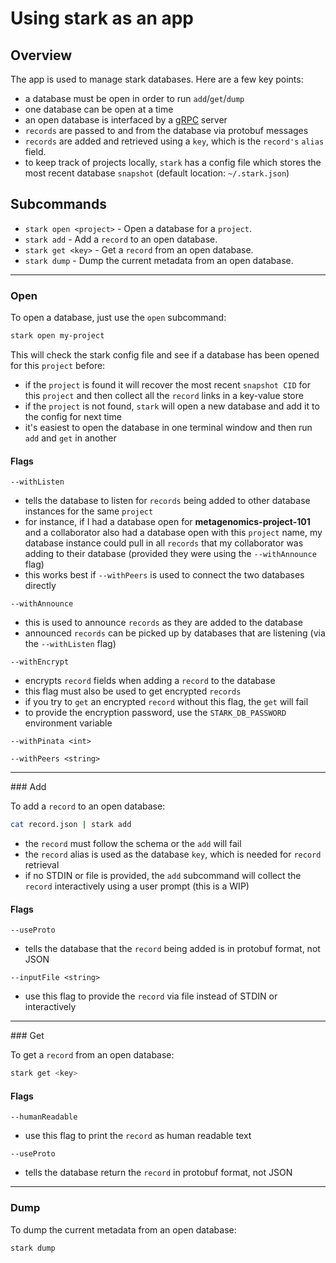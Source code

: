# Using stark as an app

## Overview

The app is used to manage stark databases. Here are a few key points:

* a database must be open in order to run `add`/`get`/`dump`
* one database can be open at a time
* an open database is interfaced by a [gRPC](https://grpc.io/docs/what-is-grpc/introduction/) server
* `records` are passed to and from the database via protobuf messages
* `records` are added and retrieved using a `key`, which is the `record's` `alias` field.
* to keep track of projects locally, `stark` has a config file which stores the most recent database `snapshot` (default location: `~/.stark.json`)

## Subcommands

- `stark open <project>` - Open a database for a `project`.
- `stark add` - Add a `record` to an open database.
- `stark get <key>` - Get a `record` from an open database.
- `stark dump` - Dump the current metadata from an open database.

***

### Open

To open a database, just use the `open` subcommand:

```sh
stark open my-project
```

This will check the stark config file and see if a database has been opened for this `project` before:

- if the `project` is found it will recover the most recent `snapshot CID` for this `project` and then collect all the `record` links in a key-value store
- if the `project` is not found, `stark` will open a new database and add it to the config for next time
- it's easiest to open the database in one terminal window and then run `add` and `get` in another

#### Flags

`--withListen`

- tells the database to listen for `records` being added to other database instances for the same `project`
- for instance, if I had a database open for **metagenomics-project-101** and a collaborator also had a database open with this `project` name, my database instance could pull in all `records` that my collaborator was adding to their database (provided they were using the `--withAnnounce` flag)
- this works best if `--withPeers` is used to connect the two databases directly

`--withAnnounce`

- this is used to announce `records` as they are added to the database
- announced `records` can be picked up by databases that are listening (via the `--withListen` flag)

`--withEncrypt`

- encrypts `record` fields when adding a `record` to the database
- this flag must also be used to get encrypted `records`
- if you try to `get` an encrypted `record` without this flag, the `get` will fail
- to provide the encryption password, use the `STARK_DB_PASSWORD` environment variable

`--withPinata <int>`

`--withPeers <string>`

***

### Add

To add a `record` to an open database:

```sh
cat record.json | stark add
```

- the `record` must follow the schema or the `add` will fail
- the `record` alias is used as the database `key`, which is needed for `record` retrieval
- if no STDIN or file is provided, the `add` subcommand will collect the `record` interactively using a user prompt (this is a WIP)

#### Flags

`--useProto`

- tells the database that the `record` being added is in protobuf format, not JSON

`--inputFile <string>`

- use this flag to provide the `record` via file instead of STDIN or interactively

***

### Get

To get a `record` from an open database:

```sh
stark get <key>
```

#### Flags

`--humanReadable`

- use this flag to print the `record` as human readable text

`--useProto`

- tells the database return the `record` in protobuf format, not JSON

***

### Dump

To dump the current metadata from an open database:

```sh
stark dump
```